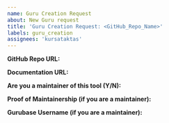 ```yaml
---
name: Guru Creation Request
about: New Guru request
title: 'Guru Creation Request: <GitHub_Repo_Name>'
labels: guru_creation
assignees: 'kursataktas'
---
```


**GitHub Repo URL:**


**Documentation URL:** 
<!-- URL of the root page of the tool's documentation -->

**Are you a maintainer of this tool (Y/N):**


**Proof of Maintainership (if you are a maintainer):**
<!-- Can be a link to a PR that you merged, or other proof that shows you are the maintainer -->

**Gurubase Username (if you are a maintainer):** 
<!-- The new Guru will be assigned to your Gurubase account if you are a maintainer of the tool. To find your Gurubase username, click on your profile icon in the top-right corner of Gurubase.io, e.g., "Kursat Aktas" -->